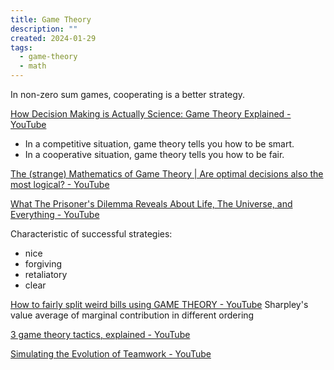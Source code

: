 ```yaml
---
title: Game Theory
description: ""
created: 2024-01-29
tags:
  - game-theory
  - math
---
```


In non-zero sum games, cooperating is a better strategy.

[How Decision Making is Actually Science: Game Theory Explained - YouTube](https://www.youtube.com/watch?v=MHS-htjGgSY)

- In a competitive situation, game theory tells you how to be smart.
- In a cooperative situation, game theory tells you how to be fair.

[The (strange) Mathematics of Game Theory | Are optimal decisions also the most logical? - YouTube](https://www.youtube.com/watch?v=dHi8BVZFHdA)

[What The Prisoner's Dilemma Reveals About Life, The Universe, and Everything - YouTube](https://www.youtube.com/watch?v=mScpHTIi-kM)

Characteristic of successful strategies:

- nice
- forgiving
- retaliatory
- clear

[How to fairly split weird bills using GAME THEORY - YouTube](https://www.youtube.com/watch?v=fSwcGqFV2RM) Sharpley's value
average of marginal contribution in different ordering

[3 game theory tactics, explained - YouTube](https://www.youtube.com/watch?v=PsLaI4jDftA)

[Simulating the Evolution of Teamwork - YouTube](https://www.youtube.com/watch?v=TZfh8hpJIxo)
